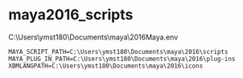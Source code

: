 # maya2016_scripts

C:\Users\ymst180\Documents\maya\2016Maya.env
```
MAYA_SCRIPT_PATH=C:\Users\ymst180\Documents\maya\2016\scripts
MAYA_PLUG_IN_PATH=C:\Users\ymst180\Documents\maya\2016\plug-ins
XBMLANGPATH=C:\Users\ymst180\Documents\maya\2016\icons
```